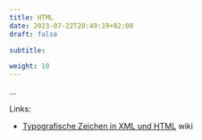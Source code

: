 ```yaml
---
title: HTML
date: 2023-07-22T20:49:19+02:00
draft: false

subtitle: 

weight: 10
---
```



&hellip;


Links:
* [Typografische Zeichen in XML und HTML](https://de.wikipedia.org/wiki/Typografische_Zeichen_in_XML_und_HTML) wiki <br>